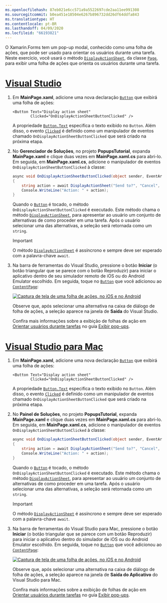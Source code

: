 ```yaml
---
ms.openlocfilehash: 87eb021e6cc571a9a5522697cde2aa11ee991308
ms.sourcegitcommit: b0ea451e18504e6267b896732dd26df64ddfa843
ms.translationtype: HT
ms.contentlocale: pt-BR
ms.lasthandoff: 04/09/2020
ms.locfileid: "66193821"
---
```


O Xamarin.Forms tem um pop-up modal, conhecido como uma folha de ações, que pode ser usado para orientar os usuários durante uma tarefa. Neste exercício, você usará o método [`DisplayActionSheet`](xref:Xamarin.Forms.Page.DisplayActionSheet*), da classe [`Page`](xref:Xamarin.Forms.Page), para exibir uma folha de ações que orienta os usuários durante uma tarefa.

# <a name="visual-studio"></a>[Visual Studio](#tab/vswin)

1. Em **MainPage.xaml**, adicione uma nova declaração [`Button`](xref:Xamarin.Forms.Button) que exibirá uma folha de ações:

    ```xaml
    <Button Text="Display action sheet"
            Clicked="OnDisplayActionSheetButtonClicked" />
    ```

     A propriedade [`Button.Text`](xref:Xamarin.Forms.Button.Text) especifica o texto exibido no `Button`. Além disso, o evento [`Clicked`](xref:Xamarin.Forms.Button.Clicked) é definido como um manipulador de eventos chamado `OnDisplayActionSheetButtonClicked` que será criado na próxima etapa.

1. No **Gerenciador de Soluções**, no projeto **PopupsTutorial**, expanda **MainPage.xaml** e clique duas vezes em **MainPage.xaml.cs** para abri-lo. Em seguida, em **MainPage.xaml.cs**, adicione o manipulador de eventos `OnDisplayActionSheetButtonClicked` à classe:

    ```csharp
    async void OnDisplayActionSheetButtonClicked(object sender, EventArgs e)
    {
        string action = await DisplayActionSheet("Send to?", "Cancel", null, "Email", "Twitter", "Facebook");
        Console.WriteLine("Action: " + action);
    }
    ```

    Quando o [`Button`](xref:Xamarin.Forms.Button) é tocado, o método `OnDisplayActionSheetButtonClicked` é executado. Este método chama o método [`DisplayActionSheet`](xref:Xamarin.Forms.Page.DisplayActionSheet*), para apresentar ao usuário um conjunto de alternativas de como proceder em uma tarefa. Após o usuário selecionar uma das alternativas, a seleção será retornada como um `string`.

    > [!IMPORTANT]
    > O método [`DisplayActionSheet`](xref:Xamarin.Forms.Page.DisplayActionSheet*) é assíncrono e sempre deve ser esperado com a palavra-chave `await`.

1. Na barra de ferramentas do Visual Studio, pressione o botão **Iniciar** (o botão triangular que se parece com o botão Reproduzir) para iniciar o aplicativo dentro de seu simulador remoto de iOS ou do Android Emulator escolhido. Em seguida, toque no [`Button`](xref:Xamarin.Forms.Button) que você adicionou ao [`ContentPage`](xref:Xamarin.Forms.ContentPage):

    [![Captura de tela de uma folha de ações, no iOS e no Android](../images/actionsheet.png "Folha de ações que orienta os usuários por meio de uma tarefa")](../images/actionsheet-large.png#lightbox "Folha de ações que orienta os usuários por meio de uma tarefa")

    Observe que, após selecionar uma alternativa na caixa de diálogo de folha de ações, a seleção aparece na janela de **Saída** do Visual Studio.

    Confira mais informações sobre a exibição de folhas de ação em [Orientar usuários durante tarefas](~/xamarin-forms/user-interface/pop-ups.md#guide-users-through-tasks) no guia [Exibir pop-ups](~/xamarin-forms/user-interface/pop-ups.md).

# <a name="visual-studio-for-mac"></a>[Visual Studio para Mac](#tab/vsmac)

1. Em **MainPage.xaml**, adicione uma nova declaração [`Button`](xref:Xamarin.Forms.Button) que exibirá uma folha de ações:

    ```xaml
    <Button Text="Display action sheet"
            Clicked="OnDisplayActionSheetButtonClicked" />
    ```

    A propriedade [`Button.Text`](xref:Xamarin.Forms.Button.Text) especifica o texto exibido no `Button`. Além disso, o evento [`Clicked`](xref:Xamarin.Forms.Button.Clicked) é definido como um manipulador de eventos chamado `OnDisplayActionSheetButtonClicked` que será criado na próxima etapa.

1. No **Painel de Soluções**, no projeto **PopupsTutorial**, expanda **MainPage.xaml** e clique duas vezes em **MainPage.xaml.cs** para abri-lo. Em seguida, em **MainPage.xaml.cs**, adicione o manipulador de eventos `OnDisplayActionSheetButtonClicked` à classe:

    ```csharp
    async void OnDisplayActionSheetButtonClicked(object sender, EventArgs e)
    {
        string action = await DisplayActionSheet("Send to?", "Cancel", null, "Email", "Twitter", "Facebook");
        Console.WriteLine("Action: " + action);
    }
    ```

    Quando o [`Button`](xref:Xamarin.Forms.Button) é tocado, o método `OnDisplayActionSheetButtonClicked` é executado. Este método chama o método [`DisplayActionSheet`](xref:Xamarin.Forms.Page.DisplayActionSheet*), para apresentar ao usuário um conjunto de alternativas de como proceder em uma tarefa. Após o usuário selecionar uma das alternativas, a seleção será retornada como um `string`.

    > [!IMPORTANT]
    > O método [`DisplayActionSheet`](xref:Xamarin.Forms.Page.DisplayActionSheet*) é assíncrono e sempre deve ser esperado com a palavra-chave `await`.

1. Na barra de ferramentas do Visual Studio para Mac, pressione o botão **Iniciar** (o botão triangular que se parece com um botão Reproduzir) para iniciar o aplicativo dentro do simulador de iOS ou do Android Emulator escolhido. Em seguida, toque no [`Button`](xref:Xamarin.Forms.Button) que você adicionou ao [`ContentPage`](xref:Xamarin.Forms.ContentPage):

    [![Captura de tela de uma folha de ações, no iOS e no Android](../images/actionsheet.png "Folha de ações que orienta os usuários por meio de uma tarefa")](../images/actionsheet-large.png#lightbox "Folha de ações que orienta os usuários por meio de uma tarefa")

    Observe que, após selecionar uma alternativa na caixa de diálogo de folha de ações, a seleção aparece na janela de **Saída do Aplicativo** do Visual Studio para Mac.

    Confira mais informações sobre a exibição de folhas de ação em [Orientar usuários durante tarefas](~/xamarin-forms/user-interface/pop-ups.md#guide-users-through-tasks) no guia [Exibir pop-ups](~/xamarin-forms/user-interface/pop-ups.md).
